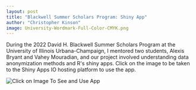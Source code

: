 ```yaml
---
layout: post
title: "Blackwell Summer Scholars Program: Shiny App"
author: "Christopher Kinson"
image: University-Wordmark-Full-Color-CMYK.png
---
```


During the 2022 David H. Blackwell Summer Scholars Program at the University of Illinois Urbana-Champaign, I mentored two students, Alexis Bryant and Vahey Mouradian, and our project involved understanding data anonymization methods and R's shiny apps. Click on the image to be taken to the Shiny Apps IO hosting platform to use the app.

![Click on Image To See and Use App](https://github.com/kinson2/kinson2.github.io/raw/gh-pages/assets/img/app-background-img.png)